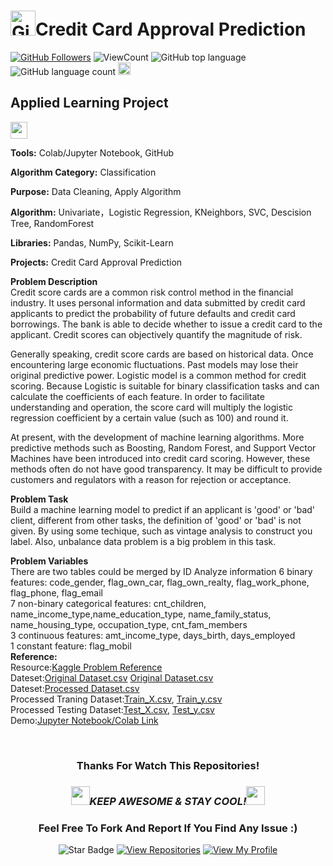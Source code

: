 # <a href="https://github.com/bdfd"><img height=40 src="https://cdn.jsdelivr.net/gh/bdfd/Personal_Image_Repo/4.Stamp/BDFD_Stamp.png" alt="GitHub Followers" /></a>Credit Card Approval Prediction

<a href="https://github.com/bdfd"><img src="https://img.shields.io/github/followers/bdfd?label=Follow%20Me&logo=github" alt="GitHub Followers" /></a>
![ViewCount](https://views.whatilearened.today/views/github/bdfd/Project_01-Credit_Card_Approval_Prdiction.svg?cache=remove)
![GitHub top language](https://img.shields.io/github/languages/top/bdfd/Project_01-Credit_Card_Approval_Prdiction?style=flat)
![GitHub language count](https://img.shields.io/github/languages/count/bdfd/Project_01-Credit_Card_Approval_Prdiction?style=flat)
<img height=20 src="https://cdn.jsdelivr.net/gh/bdfd/Personal_Image_Repo/7.Color-Icon/Status/Finish.svg" alt="bdfd" />

## Applied Learning Project

<img height="27" src="https://img.shields.io/badge/Prediction using Supervised ML -Level  Intermediate-blue.svg?&style=for-the-badge&logo=TheSparksFoundation&logoColor=red" />

**Tools:** Colab/Jupyter Notebook, GitHub

**Algorithm Category:** Classification

**Purpose:** Data Cleaning, Apply Algorithm

**Algorithm:** Univariate，Logistic Regression, KNeighbors, SVC, Descision Tree, RandomForest

**Libraries:** Pandas, NumPy, Scikit-Learn

**Projects:** Credit Card Approval Prediction

**Problem Description**  
Credit score cards are a common risk control method in the financial industry. It uses personal information and data submitted by credit card applicants to predict the probability of future defaults and credit card borrowings. The bank is able to decide whether to issue a credit card to the applicant. Credit scores can objectively quantify the magnitude of risk.

Generally speaking, credit score cards are based on historical data. Once encountering large economic fluctuations. Past models may lose their original predictive power. Logistic model is a common method for credit scoring. Because Logistic is suitable for binary classification tasks and can calculate the coefficients of each feature. In order to facilitate understanding and operation, the score card will multiply the logistic regression coefficient by a certain value (such as 100) and round it.

At present, with the development of machine learning algorithms. More predictive methods such as Boosting, Random Forest, and Support Vector Machines have been introduced into credit card scoring. However, these methods often do not have good transparency. It may be difficult to provide customers and regulators with a reason for rejection or acceptance.

**Problem Task**  
Build a machine learning model to predict if an applicant is 'good' or 'bad' client, different from other tasks, the definition of 'good' or 'bad' is not given. By using some techique, such as vintage analysis to construct you label. Also, unbalance data problem is a big problem in this task.

**Problem Variables**  
There are two tables could be merged by ID
Analyze information
6 binary features: code_gender, flag_own_car, flag_own_realty, flag_work_phone, flag_phone, flag_email  
7 non-binary categorical features: cnt_children, name_income_type,name_education_type, name_family_status, name_housing_type, occupation_type, cnt_fam_members  
3 continuous features: amt_income_type, days_birth, days_employed  
1 constant feature: flag_mobil  
**Reference:**  
Resource:<a href="https://www.kaggle.com/datasets/rikdifos/credit-card-approval-prediction?datasetId=426827&sortBy=voteCount">Kaggle Problem Reference</a>  
Dateset:<a href="https://raw.githubusercontent.com/bdfd/Project_01-Credit_Card_Approval_Prdiction/main/dataset/application_record.csv">Original Dataset.csv</a>
<a href="https://raw.githubusercontent.com/bdfd/Project_01-Credit_Card_Approval_Prdiction/main/dataset/credit_record.csv">Original Dataset.csv</a>  
Dateset:<a href="https://raw.githubusercontent.com/bdfd/Project_01-Credit_Card_Approval_Prdiction/main/display%20demo/processed%20dataset.csv">Processed Dataset.csv</a>  
Processed Traning Dataset:<a href="https://raw.githubusercontent.com/bdfd/Project_01-Credit_Card_Approval_Prdiction/main/display%20demo/train_x.csv">Train_X.csv</a>,
<a href="https://raw.githubusercontent.com/bdfd/Project_01-Credit_Card_Approval_Prdiction/main/display%20demo/train_y.csv">Train_y.csv</a>  
Processed Testing Dataset:<a href="https://raw.githubusercontent.com/bdfd/Project_01-Credit_Card_Approval_Prdiction/main/display%20demo/test_x.csv">Test_X.csv</a>,
<a href="https://raw.githubusercontent.com/bdfd/Project_01-Credit_Card_Approval_Prdiction/main/display%20demo/test_y.csv">Test_y.csv</a>  
Demo:<a href="https://github.com/bdfd/Project_01-Credit_Card_Approval_Prdiction/blob/main/Credit_Card_Approval_Prediction.ipynb">Jupyter Notebook/Colab Link</a>

<br>

<div align="center">

### Thanks For Watch This Repositories!

### <img src="https://media.giphy.com/media/WUlplcMpOCEmTGBtBW/giphy.gif" width="30"><i>KEEP AWESOME & STAY COOL!</i><img src="https://media.giphy.com/media/WUlplcMpOCEmTGBtBW/giphy.gif" width="30">

### Feel Free To Fork And Report If You Find Any Issue :)

![Star Badge](https://img.shields.io/static/v1?label=%F0%9F%8C%9F&message=If%20Useful&style=style=flat&color=BC4E99)
[![View Repositories](https://img.shields.io/badge/View-My_Repositories-blue?logo=GitHub)](https://github.com/bdfd?tab=repositories)
[![View My Profile](https://img.shields.io/badge/View-My_Profile-green?logo=GitHub)](https://github.com/bdfd)

</div>
